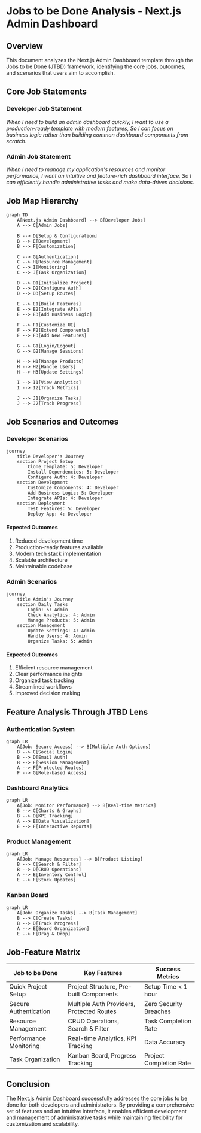 # Jobs to be Done Analysis - Next.js Admin Dashboard

## Overview
This document analyzes the Next.js Admin Dashboard template through the Jobs to be Done (JTBD) framework, identifying the core jobs, outcomes, and scenarios that users aim to accomplish.

## Core Job Statements

### Developer Job Statement
*When I need to build an admin dashboard quickly,
I want to use a production-ready template with modern features,
So I can focus on business logic rather than building common dashboard components from scratch.*

### Admin Job Statement
*When I need to manage my application's resources and monitor performance,
I want an intuitive and feature-rich dashboard interface,
So I can efficiently handle administrative tasks and make data-driven decisions.*

## Job Map Hierarchy

```mermaid
graph TD
    A[Next.js Admin Dashboard] --> B[Developer Jobs]
    A --> C[Admin Jobs]
    
    B --> D[Setup & Configuration]
    B --> E[Development]
    B --> F[Customization]
    
    C --> G[Authentication]
    C --> H[Resource Management]
    C --> I[Monitoring]
    C --> J[Task Organization]
    
    D --> D1[Initialize Project]
    D --> D2[Configure Auth]
    D --> D3[Setup Routes]
    
    E --> E1[Build Features]
    E --> E2[Integrate APIs]
    E --> E3[Add Business Logic]
    
    F --> F1[Customize UI]
    F --> F2[Extend Components]
    F --> F3[Add New Features]
    
    G --> G1[Login/Logout]
    G --> G2[Manage Sessions]
    
    H --> H1[Manage Products]
    H --> H2[Handle Users]
    H --> H3[Update Settings]
    
    I --> I1[View Analytics]
    I --> I2[Track Metrics]
    
    J --> J1[Organize Tasks]
    J --> J2[Track Progress]
```

## Job Scenarios and Outcomes

### Developer Scenarios

```mermaid
journey
    title Developer's Journey
    section Project Setup
        Clone Template: 5: Developer
        Install Dependencies: 5: Developer
        Configure Auth: 4: Developer
    section Development
        Customize Components: 4: Developer
        Add Business Logic: 5: Developer
        Integrate APIs: 4: Developer
    section Deployment
        Test Features: 5: Developer
        Deploy App: 4: Developer
```

#### Expected Outcomes
1. Reduced development time
2. Production-ready features available
3. Modern tech stack implementation
4. Scalable architecture
5. Maintainable codebase

### Admin Scenarios

```mermaid
journey
    title Admin's Journey
    section Daily Tasks
        Login: 5: Admin
        Check Analytics: 4: Admin
        Manage Products: 5: Admin
    section Management
        Update Settings: 4: Admin
        Handle Users: 4: Admin
        Organize Tasks: 5: Admin
```

#### Expected Outcomes
1. Efficient resource management
2. Clear performance insights
3. Organized task tracking
4. Streamlined workflows
5. Improved decision making

## Feature Analysis Through JTBD Lens

### Authentication System
```mermaid
graph LR
    A[Job: Secure Access] --> B[Multiple Auth Options]
    B --> C[Social Login]
    B --> D[Email Auth]
    B --> E[Session Management]
    A --> F[Protected Routes]
    F --> G[Role-based Access]
```

### Dashboard Analytics
```mermaid
graph LR
    A[Job: Monitor Performance] --> B[Real-time Metrics]
    B --> C[Charts & Graphs]
    B --> D[KPI Tracking]
    A --> E[Data Visualization]
    E --> F[Interactive Reports]
```

### Product Management
```mermaid
graph LR
    A[Job: Manage Resources] --> B[Product Listing]
    B --> C[Search & Filter]
    B --> D[CRUD Operations]
    A --> E[Inventory Control]
    E --> F[Stock Updates]
```

### Kanban Board
```mermaid
graph LR
    A[Job: Organize Tasks] --> B[Task Management]
    B --> C[Create Tasks]
    B --> D[Track Progress]
    A --> E[Board Organization]
    E --> F[Drag & Drop]
```

## Job-Feature Matrix

| Job to be Done | Key Features | Success Metrics |
|----------------|--------------|------------------|
| Quick Project Setup | Project Structure, Pre-built Components | Setup Time < 1 hour |
| Secure Authentication | Multiple Auth Providers, Protected Routes | Zero Security Breaches |
| Resource Management | CRUD Operations, Search & Filter | Task Completion Rate |
| Performance Monitoring | Real-time Analytics, KPI Tracking | Data Accuracy |
| Task Organization | Kanban Board, Progress Tracking | Project Completion Rate |

## Conclusion
The Next.js Admin Dashboard successfully addresses the core jobs to be done for both developers and administrators. By providing a comprehensive set of features and an intuitive interface, it enables efficient development and management of administrative tasks while maintaining flexibility for customization and scalability.